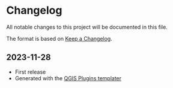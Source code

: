 # Changelog

All notable changes to this project will be documented in this file.

The format is based on [Keep a Changelog](https://keepachangelog.com/en/1.0.0/).

<!--

Unreleased

## version_tag - YYYY-DD-mm

### Added

### Changed

### Removed

-->

## 2023-11-28

- First release
- Generated with the [QGIS Plugins templater](https://oslandia.gitlab.io/qgis/template-qgis-plugin/)
